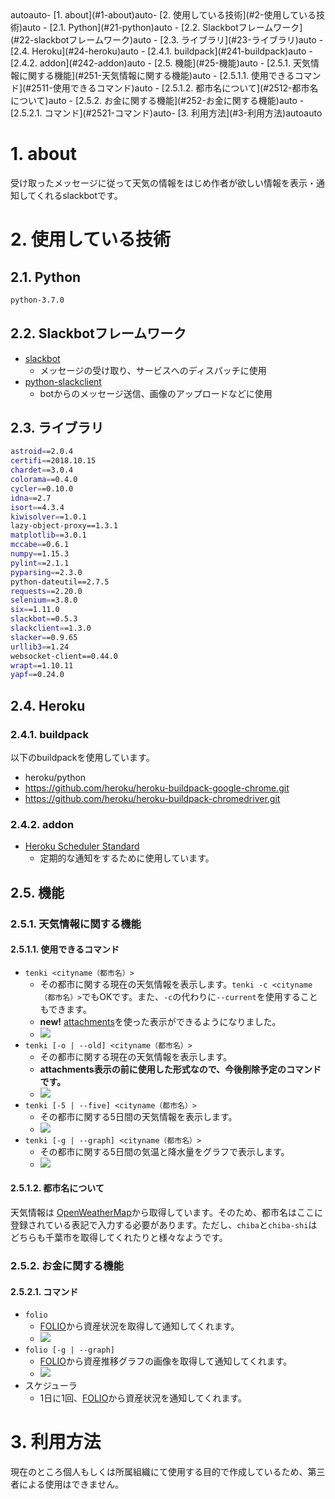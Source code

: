 <!-- TOC -->autoauto- [1. about](#1-about)auto- [2. 使用している技術](#2-使用している技術)auto    - [2.1. Python](#21-python)auto    - [2.2. Slackbotフレームワーク](#22-slackbotフレームワーク)auto    - [2.3. ライブラリ](#23-ライブラリ)auto    - [2.4. Heroku](#24-heroku)auto        - [2.4.1. buildpack](#241-buildpack)auto        - [2.4.2. addon](#242-addon)auto    - [2.5. 機能](#25-機能)auto        - [2.5.1. 天気情報に関する機能](#251-天気情報に関する機能)auto            - [2.5.1.1. 使用できるコマンド](#2511-使用できるコマンド)auto            - [2.5.1.2. 都市名について](#2512-都市名について)auto        - [2.5.2. お金に関する機能](#252-お金に関する機能)auto            - [2.5.2.1. コマンド](#2521-コマンド)auto- [3. 利用方法](#3-利用方法)autoauto<!-- /TOC -->

# 1. about

受け取ったメッセージに従って天気の情報をはじめ作者が欲しい情報を表示・通知してくれるslackbotです。

# 2. 使用している技術

## 2.1. Python

```bash
python-3.7.0
```

## 2.2. Slackbotフレームワーク

- [slackbot](https://github.com/lins05/slackbot)
    - メッセージの受け取り、サービスへのディスパッチに使用
- [python-slackclient](https://github.com/slackapi/python-slackclient)
    - botからのメッセージ送信、画像のアップロードなどに使用

## 2.3. ライブラリ

```bash
astroid==2.0.4
certifi==2018.10.15
chardet==3.0.4
colorama==0.4.0
cycler==0.10.0
idna==2.7
isort==4.3.4
kiwisolver==1.0.1
lazy-object-proxy==1.3.1
matplotlib==3.0.1
mccabe==0.6.1
numpy==1.15.3
pylint==2.1.1
pyparsing==2.3.0
python-dateutil==2.7.5
requests==2.20.0
selenium==3.8.0
six==1.11.0
slackbot==0.5.3
slackclient==1.3.0
slacker==0.9.65
urllib3==1.24
websocket-client==0.44.0
wrapt==1.10.11
yapf==0.24.0
```

## 2.4. Heroku

### 2.4.1. buildpack

以下のbuildpackを使用しています。

- heroku/python
- https://github.com/heroku/heroku-buildpack-google-chrome.git
- https://github.com/heroku/heroku-buildpack-chromedriver.git

### 2.4.2. addon

- [Heroku Scheduler Standard](https://elements.heroku.com/addons/scheduler)
    - 定期的な通知をするために使用しています。

## 2.5. 機能

### 2.5.1. 天気情報に関する機能

#### 2.5.1.1. 使用できるコマンド

- `tenki <cityname（都市名）>`
    - その都市に関する現在の天気情報を表示します。`tenki -c <cityname（都市名）>`でもOKです。また、`-c`の代わりに`--current`を使用することもできます。
    - **new!** [attachments](https://api.slack.com/docs/message-attachments)を使った表示ができるようになりました。
    - ![](img/2018-11-26-23-46-30.png)
- `tenki [-o | --old] <cityname（都市名）>`
    - その都市に関する現在の天気情報を表示します。
    - **attachments表示の前に使用した形式なので、今後削除予定のコマンドです。**
    - ![](img/2018-11-26-23-49-57.png)
- `tenki [-5 | --five] <cityname（都市名）>`
    - その都市に関する5日間の天気情報を表示します。
    - ![](img/2018-11-07-23-40-52.png)
- `tenki [-g | --graph] <cityname（都市名）>`
    - その都市に関する5日間の気温と降水量をグラフで表示します。
    - ![](img/2018-11-07-23-41-59.png)

#### 2.5.1.2. 都市名について

天気情報は [OpenWeatherMap](https://openweathermap.org/)から取得しています。そのため、都市名はここに登録されている表記で入力する必要があります。ただし、`chiba`と`chiba-shi`はどちらも千葉市を取得してくれたりと様々なようです。

### 2.5.2. お金に関する機能

#### 2.5.2.1. コマンド

- `folio`
    - [FOLIO](https://folio-sec.com/)から資産状況を取得して通知してくれます。
    - ![](img/2018-11-11-17-58-38.png)
- `folio [-g | --graph]`
    - [FOLIO](https://folio-sec.com/)から資産推移グラフの画像を取得して通知してくれます。
    - ![](img/2018-11-26-23-58-48.png)
- スケジューラ
    - 1日に1回、[FOLIO](https://folio-sec.com/)から資産状況を通知してくれます。

# 3. 利用方法

現在のところ個人もしくは所属組織にて使用する目的で作成しているため、第三者による使用はできません。
